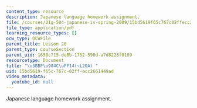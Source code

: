 ```yaml
---
content_type: resource
description: Japanese language homework assignment.
file: /courses/21g-504-japanese-iv-spring-2009/15bd5619f65c767c02ffecc2661449ad_MIT21G_504S09_hw20a.pdf
file_type: application/pdf
learning_resource_types: []
ocw_type: OCWFile
parent_title: Lesson 20
parent_type: CourseSection
parent_uid: 1658c715-de8b-1752-598d-a7d8228f0109
resourcetype: Document
title: "\u5BBF\u984C\uFF14(~L20A) "
uid: 15bd5619-f65c-767c-02ff-ecc2661449ad
video_metadata:
  youtube_id: null
---
```

Japanese language homework assignment.

